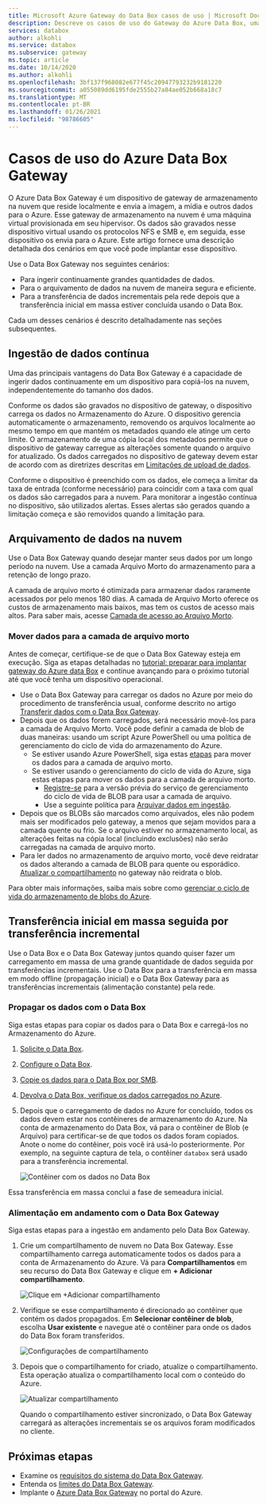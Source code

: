 ```yaml
---
title: Microsoft Azure Gateway do Data Box casos de uso | Microsoft Docs
description: Descreve os casos de uso do Gateway do Azure Data Box, uma solução de armazenamento de dispositivo virtual que permite transferir dados para o Azure,
services: databox
author: alkohli
ms.service: databox
ms.subservice: gateway
ms.topic: article
ms.date: 10/14/2020
ms.author: alkohli
ms.openlocfilehash: 3bf137f968082e677f45c20947793232b9181220
ms.sourcegitcommit: a055089dd6195fde2555b27a84ae052b668a18c7
ms.translationtype: MT
ms.contentlocale: pt-BR
ms.lasthandoff: 01/26/2021
ms.locfileid: "98786605"
---
```

# <a name="use-cases-for-azure-data-box-gateway"></a>Casos de uso do Azure Data Box Gateway

O Azure Data Box Gateway é um dispositivo de gateway de armazenamento na nuvem que reside localmente e envia a imagem, a mídia e outros dados para o Azure. Esse gateway de armazenamento na nuvem é uma máquina virtual provisionada em seu hipervisor. Os dados são gravados nesse dispositivo virtual usando os protocolos NFS e SMB e, em seguida, esse dispositivo os envia para o Azure. Este artigo fornece uma descrição detalhada dos cenários em que você pode implantar esse dispositivo.

Use o Data Box Gateway nos seguintes cenários:

- Para ingerir continuamente grandes quantidades de dados.
- Para o arquivamento de dados na nuvem de maneira segura e eficiente.
- Para a transferência de dados incrementais pela rede depois que a transferência inicial em massa estiver concluída usando o Data Box.

Cada um desses cenários é descrito detalhadamente nas seções subsequentes.


## <a name="continuous-data-ingestion"></a>Ingestão de dados contínua

Uma das principais vantagens do Data Box Gateway é a capacidade de ingerir dados continuamente em um dispositivo para copiá-los na nuvem, independentemente do tamanho dos dados.

Conforme os dados são gravados no dispositivo de gateway, o dispositivo carrega os dados no Armazenamento do Azure. O dispositivo gerencia automaticamente o armazenamento, removendo os arquivos localmente ao mesmo tempo em que mantém os metadados quando ele atinge um certo limite. O armazenamento de uma cópia local dos metadados permite que o dispositivo de gateway carregue as alterações somente quando o arquivo for atualizado. Os dados carregados no dispositivo de gateway devem estar de acordo com as diretrizes descritas em [Limitações de upload de dados](data-box-gateway-limits.md#data-upload-caveats).

Conforme o dispositivo é preenchido com os dados, ele começa a limitar da taxa de entrada (conforme necessário) para coincidir com a taxa com qual os dados são carregados para a nuvem. Para monitorar a ingestão contínua no dispositivo, são utilizados alertas. Esses alertas são gerados quando a limitação começa e são removidos quando a limitação para.

## <a name="cloud-archival-of-data"></a>Arquivamento de dados na nuvem

Use o Data Box Gateway quando desejar manter seus dados por um longo período na nuvem. Use a camada Arquivo Morto do armazenamento para a retenção de longo prazo.

A camada de arquivo morto é otimizada para armazenar dados raramente acessados por pelo menos 180 dias. A camada de Arquivo Morto oferece os custos de armazenamento mais baixos, mas tem os custos de acesso mais altos. Para saber mais, acesse [Camada de acesso ao Arquivo Morto](../storage/blobs/storage-blob-storage-tiers.md#archive-access-tier).

### <a name="move-data-to-the-archive-tier"></a>Mover dados para a camada de arquivo morto

Antes de começar, certifique-se de que o Data Box Gateway esteja em execução. Siga as etapas detalhadas no [tutorial: preparar para implantar gateway do Azure data Box](data-box-gateway-deploy-prep.md) e continue avançando para o próximo tutorial até que você tenha um dispositivo operacional.

- Use o Data Box Gateway para carregar os dados no Azure por meio do procedimento de transferência usual, conforme descrito no artigo [Transferir dados com o Data Box Gateway](data-box-gateway-deploy-add-shares.md).
- Depois que os dados forem carregados, será necessário movê-los para a camada de Arquivo Morto. Você pode definir a camada de blob de duas maneiras: usando um script Azure PowerShell ou uma política de gerenciamento do ciclo de vida do armazenamento do Azure.  
    - Se estiver usando Azure PowerShell, siga estas [etapas](../databox/data-box-how-to-set-data-tier.md#use-azure-powershell-to-set-the-blob-tier) para mover os dados para a camada de arquivo morto.
    - Se estiver usando o gerenciamento do ciclo de vida do Azure, siga estas etapas para mover os dados para a camada de arquivo morto.
        - [Registre-se](../storage/blobs/storage-lifecycle-management-concepts.md) para a versão prévia do serviço de gerenciamento do ciclo de vida de BLOB para usar a camada de arquivo.
        - Use a seguinte política para [Arquivar dados em ingestão](../storage/blobs/storage-lifecycle-management-concepts.md#archive-data-after-ingest).
- Depois que os BLOBs são marcados como arquivados, eles não podem mais ser modificados pelo gateway, a menos que sejam movidos para a camada quente ou frio. Se o arquivo estiver no armazenamento local, as alterações feitas na cópia local (incluindo exclusões) não serão carregadas na camada de arquivo morto.
- Para ler dados no armazenamento de arquivo morto, você deve reidratar os dados alterando a camada de BLOB para quente ou esporádico. [Atualizar o compartilhamento](data-box-gateway-manage-shares.md#refresh-shares) no gateway não reidrata o blob.

Para obter mais informações, saiba mais sobre como [gerenciar o ciclo de vida do armazenamento de blobs do Azure](../storage/blobs/storage-lifecycle-management-concepts.md).

## <a name="initial-bulk-transfer-followed-by-incremental-transfer"></a>Transferência inicial em massa seguida por transferência incremental

Use o Data Box e o Data Box Gateway juntos quando quiser fazer um carregamento em massa de uma grande quantidade de dados seguida por transferências incrementais. Use o Data Box para a transferência em massa em modo offline (propagação inicial) e o Data Box Gateway para as transferências incrementais (alimentação constante) pela rede.

### <a name="seed-the-data-with-data-box"></a>Propagar os dados com o Data Box

Siga estas etapas para copiar os dados para o Data Box e carregá-los no Armazenamento do Azure.

1. [Solicite o Data Box](../databox/data-box-deploy-ordered.md).
2. [Configure o Data Box](../databox/data-box-deploy-set-up.md).
3. [Copie os dados para o Data Box por SMB](../databox/data-box-deploy-copy-data.md).
4. [Devolva o Data Box, verifique os dados carregados no Azure](../databox/data-box-deploy-picked-up.md).
5. Depois que o carregamento de dados no Azure for concluído, todos os dados devem estar nos contêineres de armazenamento do Azure. Na conta de armazenamento do Data Box, vá para o contêiner de Blob (e Arquivo) para certificar-se de que todos os dados foram copiados. Anote o nome do contêiner, pois você irá usá-lo posteriormente. Por exemplo, na seguinte captura de tela, o contêiner `databox` será usado para a transferência incremental.

    ![Contêiner com os dados no Data Box](media/data-box-gateway-use-cases/data-container.png)

Essa transferência em massa conclui a fase de semeadura inicial.

### <a name="ongoing-feed-with-data-box-gateway"></a>Alimentação em andamento com o Data Box Gateway

Siga estas etapas para a ingestão em andamento pelo Data Box Gateway. 

1. Crie um compartilhamento de nuvem no Data Box Gateway. Esse compartilhamento carrega automaticamente todos os dados para a conta de Armazenamento do Azure. Vá para **Compartilhamentos** em seu recurso do Data Box Gateway e clique em **+ Adicionar compartilhamento**.

    ![Clique em +Adicionar compartilhamento](media/data-box-gateway-use-cases/add-share.png)

2. Verifique se esse compartilhamento é direcionado ao contêiner que contém os dados propagados. Em **Selecionar contêiner de blob**, escolha **Usar existente** e navegue até o contêiner para onde os dados do Data Box foram transferidos.

    ![Configurações de compartilhamento](media/data-box-gateway-use-cases/share-settings-select-existing-container.png)

3. Depois que o compartilhamento for criado, atualize o compartilhamento. Esta operação atualiza o compartilhamento local com o conteúdo do Azure.

    ![Atualizar compartilhamento](media/data-box-gateway-use-cases/refresh-share.png)

    Quando o compartilhamento estiver sincronizado, o Data Box Gateway carregará as alterações incrementais se os arquivos foram modificados no cliente.

## <a name="next-steps"></a>Próximas etapas

- Examine os [requisitos do sistema do Data Box Gateway](data-box-gateway-system-requirements.md).
- Entenda os [limites do Data Box Gateway](data-box-gateway-limits.md).
- Implante o [Azure Data Box Gateway](data-box-gateway-deploy-prep.md) no portal do Azure.